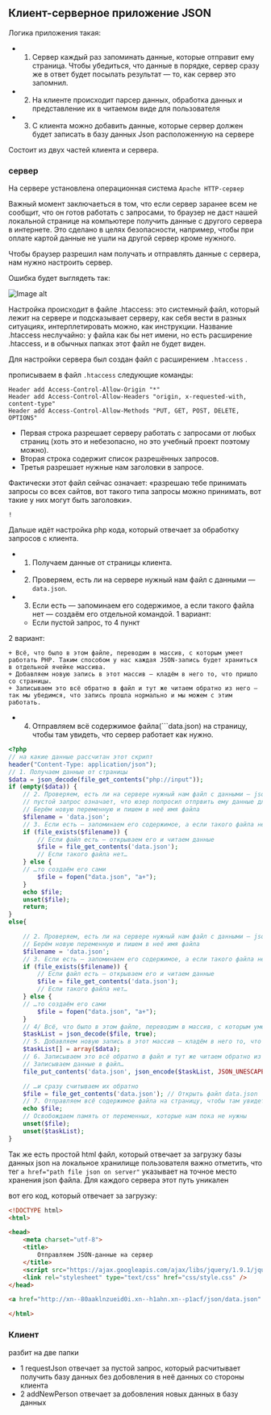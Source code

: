 ## Клиент-серверное приложение JSON 

Логика приложения такая:

+ 1. Сервер каждый раз запоминать данные, которые отправит ему страница. Чтобы убедиться, что данные в порядке, сервер сразу же в ответ будет посылать результат — то, как сервер это запомнил.

+ 2. На клиенте происходит парсер данных, обработка данных и представление их в читаемом виде для пользователя

+ 3. С клиента можно добавить данные, которые сервер должен будет записать в базу данных Json расположенную на сервере 

Состоит из двух частей клиента и сервера.

### сервер

На сервере установлена операционная система ``Apache HTTP-сервер``

Важный момент заключаеться в том, что если сервер заранее всем не сообщит, что он готов работать с запросами, то браузер не даст нашей локальной странице на компьютере получить данные с другого сервера в интернете. Это сделано в целях безопасности, например, чтобы при оплате картой данные не ушли на другой сервер кроме нужного.

Чтобы браузер разрешил нам получать и отправлять данные с сервера, нам нужно настроить сервер. 

Ошибка будет выглядеть так: 

![Image alt](https://github.com/IlyaGall/3mpp1901_ilyaGaluzinskiy/raw/master/JSON/ImgRedme/1.JPG)



Настройка происходит в файле .htaccess: это системный файл, который лежит на сервере и подсказывает серверу, как себя вести в разных ситуациях, интерплетировать можно, как инструкции. Название .htaccess неслучайно: у файла как бы нет имени, но есть расширение .htaccess, и в обычных папках этот файл не будет виден.

Для настройки сервера был создан файл с расширением  ```.htaccess``` . 

прописываем в файл ```.htaccess``` следующие команды:

```htaccess
Header add Access-Control-Allow-Origin "*"
Header add Access-Control-Allow-Headers "origin, x-requested-with, content-type"
Header add Access-Control-Allow-Methods "PUT, GET, POST, DELETE, OPTIONS"
```

+ Первая строка разрешает серверу работать с запросами от любых страниц (хоть это и небезопасно, но это учебный проект поэтому можно). 
+ Вторая строка содержит список разрешённых запросов. 
+ Третья разрешает нужные нам заголовки в запросе.

Фактически этот файл сейчас означает: «разрешаю тебе принимать запросы со всех сайтов, вот такого типа запросы можно принимать, вот такие у них могут быть заголовки». 

```! Файл .htaccess нужно не потерять (на некоторых операционках он станет невидимым, как только сохраняешь его как .htaccess — придётся покопаться в настройках, чтобы его раскрыть). 
! 
```

Дальше идёт настройка php кода, который отвечает за обработку запросов с клиента.


+ 1. Получаем данные от страницы клиента.
+ 2. Проверяем, есть ли на сервере нужный нам файл с данными —  ```data.json```.
+ 3. Если есть — запоминаем его содержимое, а если такого файла нет — создаём его отдельной командой.
1 вариант:

    + Если пустой запрос, то 4 пункт

2 вариант: 
   
    + Всё, что было в этом файле, переводим в массив, с которым умеет работать PHP. Таким способом у нас каждая JSON-запись будет храниться в отдельной ячейке массива.
    + Добавляем новую запись в этот массив — кладём в него то, что пришло со страницы.
    + Записываем это всё обратно в файл и тут же читаем обратно из него — так мы убедимся, что запись прошла нормально и мы можем с этим работать.
+ 4. Отправляем всё содержимое файла(```data.json) на страницу, чтобы там увидеть, что сервер работает как нужно.

```php
<?php
// на какие данные рассчитан этот скрипт
header("Content-Type: application/json");
// 1. Получаем данные от страницы
$data = json_decode(file_get_contents("php://input"));
if (empty($data)) {
    // 2. Проверяем, есть ли на сервере нужный нам файл с данными — json.data.
    // пустой запрос означает, что юзер попросил отпрвить ему данные для посмотра, код аналогичен ниже, за исключением, что ничего не добовляем в json файл
    // Берём новую переменную и пишем в неё имя файла
    $filename = 'data.json';
    // 3. Если есть — запоминаем его содержимое, а если такого файла нет — создаём его отдельной командой.
    if (file_exists($filename)) {
        // Если файл есть — открываем его и читаем данные
        $file = file_get_contents('data.json');
        // Если такого файла нет…
    } else {
    // …то создаём его сами
        $file = fopen("data.json", "a+");
    }
    echo $file;
    unset($file);
    return;
} 
else{

    // 2. Проверяем, есть ли на сервере нужный нам файл с данными — json.data.
    // Берём новую переменную и пишем в неё имя файла
    $filename = 'data.json';
    // 3. Если есть — запоминаем его содержимое, а если такого файла нет — создаём его отдельной командой.
    if (file_exists($filename)) {
        // Если файл есть — открываем его и читаем данные
        $file = file_get_contents('data.json');
        // Если такого файла нет…
    } else {
    // …то создаём его сами
        $file = fopen("data.json", "a+");
    }
    // 4/ Всё, что было в этом файле, переводим в массив, с которым умеет работать PHP. Таким способом у нас каждая JSON-запись будет храниться в отдельной ячейке массива.
    $taskList = json_decode($file, true);
    // 5. Добавляем новую запись в этот массив — кладём в него то, что пришло со страницы.
    $taskList[] = array($data);
    // 6. Записываем это всё обратно в файл и тут же читаем обратно из него — так мы убедимся, что запись прошла нормально и мы можем с этим работать.
    // Записываем данные в файл…
    file_put_contents('data.json', json_encode($taskList, JSON_UNESCAPED_UNICODE)); //JSON_UNESCAPED_UNICODE без него великий и могучий превращаеться в цифры

    // …и сразу считываем их обратно
    $file = file_get_contents('data.json'); // Открыть файл data.json
    // 7. Отправляем всё содержимое файла на страницу, чтобы там увидеть, что сервер работает как нужно.
    echo $file;
    // Освобождаем память от переменных, которые нам пока не нужны
    unset($file);
    unset($taskList);
}
```

Так же есть простой html файл, который отвечает за загрузку базы данных json на локальное хранилище пользователя важно отметить, что тег ``a href="path file json on server"`` указывает на точное место хранения json файла. Для каждого сервера этот путь уникален

вот его код, который отвечает за загрузку:

```html
<!DOCTYPE html>
<html>

<head>
    <meta charset="utf-8">
    <title>
        Отправляем JSON-данные на сервер
    </title>
    <script src="https://ajax.googleapis.com/ajax/libs/jquery/1.9.1/jquery.min.js"></script>
    <link rel="stylesheet" type="text/css" href="css/style.css" />
</head>

<a href="http://xn--80aaklnzueid0i.xn--h1ahn.xn--p1acf/json/data.json" download>Скачать Json файл</a>

</html>
```

### Клиент
разбит на две папки 
+ 1 requestJson отвечает за пустой запрос, который расчитывает получить базу данных без добовления в неё данных со стороны клиента
+ 2 addNewPerson отвечает за добовления новых данных в базу данных
